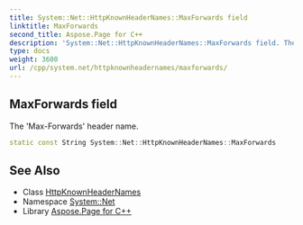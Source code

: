 ```yaml
---
title: System::Net::HttpKnownHeaderNames::MaxForwards field
linktitle: MaxForwards
second_title: Aspose.Page for C++
description: 'System::Net::HttpKnownHeaderNames::MaxForwards field. The ''Max-Forwards'' header name in C++.'
type: docs
weight: 3600
url: /cpp/system.net/httpknownheadernames/maxforwards/
---
```

## MaxForwards field


The 'Max-Forwards' header name.

```cpp
static const String System::Net::HttpKnownHeaderNames::MaxForwards
```

## See Also

* Class [HttpKnownHeaderNames](../)
* Namespace [System::Net](../../)
* Library [Aspose.Page for C++](../../../)
